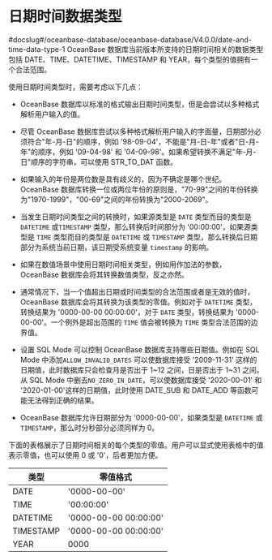 日期时间数据类型 
=============================
#docslug#/oceanbase-database/oceanbase-database/V4.0.0/date-and-time-data-type-1
OceanBase 数据库当前版本所支持的日期时间相关的数据类型包括 DATE、TIME、DATETIME、TIMESTAMP 和 YEAR，每个类型的值拥有一个合法范围。

使用日期时间类型时，需要考虑以下几点：

* OceanBase 数据库以标准的格式输出日期时间类型，但是会尝试以多种格式解析用户输入的值。

  

* 尽管 OceanBase 数据库尝试以多种格式解析用户输入的字面量，日期部分必须符合"年-月-日"的顺序，例如 '98-09-04'，不能是"月-日-年"或者"日-月-年"的顺序，例如 '09-04-98' 和 '04-09-98'。如果希望转换不满足"年-月-日"顺序的字符串，可以使用 STR_TO_DAT 函数。

  

* 如果输入的年份是两位数是具有歧义的，因为不确定是哪个世纪。OceanBase 数据库转换一位或两位年份的原则是，"70-99"之间的年份转换为"1970-1999"，"00-69"之间的年份转换为"2000-2069"。

  

* 当发生日期时间类型之间的转换时，如果源类型是 `DATE` 类型而目的类型是 `DATETIME` 或`TIMESTAMP` 类型，那么转换后时间部分为 '00:00:00'，如果源类型是 `TIME` 类型而目的类型是 `DATETIME` 或 `TIMESTAMP` 类型，那么转换后日期部分为系统当前日期，该日期受系统变量 `timestamp` 的影响。

  

* 如果在数值场景中使用日期时间相关类型，例如用作加法的参数，OceanBase 数据库会将其转换数值类型，反之亦然。

  

* 通常情况下，当一个值超出日期或时间类型的合法范围或者是无效的值时，OceanBase 数据库会将其转换为该类型的零值。例如对于 `DATETIME` 类型，转换结果为 '0000-00-00 00:00:00'，对于 `DATE` 类型，转换结果为 '0000-00-00'。一个例外是超出范围的 `TIME` 值会被转换为 `TIME` 类型合法范围的边界值。

  

* 设置 SQL Mode 可以控制 OceanBase 数据库支持哪些日期值。例如在 SQL Mode 中添加`ALLOW_INVALID_DATES` 可以使数据库接受 '2009-11-31' 这样的日期值，此时数据库只会检查月是否出于 1\~12 之间，日是否出于 1\~31 之间。从 SQL Mode 中删去`NO_ZERO_IN_DATE`，可以使数据库接受 '2020-00-01' 和 '2020-01-00'这样的日期值，此时使用 DATE_SUB 和 DATE_ADD 等函数可能无法得到正确的结果。

  




<!-- -->

* OceanBase 数据库允许日期部分为 '0000-00-00'，如果类型是 `DATETIME` 或 `TIMESTAMP`，那么时分秒部分必须同样为 0。

  




下面的表格展示了日期时间相关的每个类型的零值。用户可以显式使用表格中的值表示零值，也可以使用 0 或 '0'，后者更加方便。


|    类型     |         零值格式          |
|-----------|-----------------------|
| DATE      | '0000-00-00'          |
| TIME      | '00:00:00'            |
| DATETIME  | '0000-00-00 00:00:00' |
| TIMESTAMP | '0000-00-00 00:00:00' |
| YEAR      | 0000                  |


